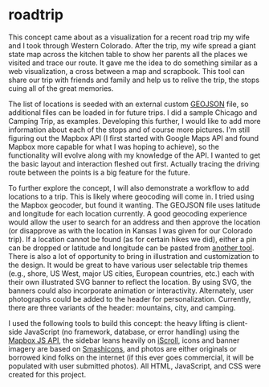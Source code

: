 # roadtrip

This concept came about as a visualization for a recent road trip my wife and I took through Western Colorado. After the trip, my wife spread a giant state map across the kitchen table to show her parents all the places we visited and trace our route. It gave me the idea to do something similar as a web visualization, a cross between a map and scrapbook. This tool can share our trip with friends and family and help us to relive the trip, the stops cuing all of the great memories.

The list of locations is seeded with an external custom [GEOJSON](http://geojson.org) file, so additional files can be loaded in for future trips. I did a sample Chicago and Camping Trip, as examples. Developing this further, I would like to add more information about each of the stops and of course more pictures. I'm still figuring out the Mapbox API (I first started with Google Maps API and found Mapbox more capable for what I was hoping to achieve), so the functionality will evolve along with my knowledge of the API. I wanted to get the basic layout and interaction fleshed out first. Actually tracing the driving route between the points is a big feature for the future.                        

To further explore the concept, I will also demonstrate a workflow to add locations to a trip. This is likely where geocoding will come in. I tried using the Mapbox geocoder, but found it wanting. The GEOJSON file uses latitude and longitude for each location currently. A good geocoding experience would allow the user to search for an address and then approve the location (or disapprove as with the location in Kansas I was given for our Colorado trip). If a location cannot be found (as for certain hikes we did), either a pin can be dropped or latitude and longitude can be pasted from [another tool](http://www.latlong.net). There is also a lot of opportunity to bring in illustration and customization to the design. It would be great to have various user selectable trip themes (e.g., shore, US West, major US cities, European countries, etc.) each with their own illustrated SVG banner to reflect the location. By using SVG, the banners could also incorporate animation or interactivity. Alternately, user photographs could be added to the header for personalization. Currently, there are three variants of the header: mountains, city, and camping.

I used the following tools to build this concept: the heavy lifting is client-side JavaScript (no framework, database, or error handling) using the [Mapbox JS API](https://www.mapbox.com/mapbox.js/api/), the sidebar leans heavily on [iScroll](http://iscrolljs.com), icons and banner imagery are based on [Smashicons](http://www.smashingmagazine.com/2015/07/freebie-smashicons-icon-set/), and photos are either originals or borrowed kind folks on the internet (if this ever goes commercial, it will be populated with user submitted photos). All HTML, JavaScript, and CSS were created for this project. 